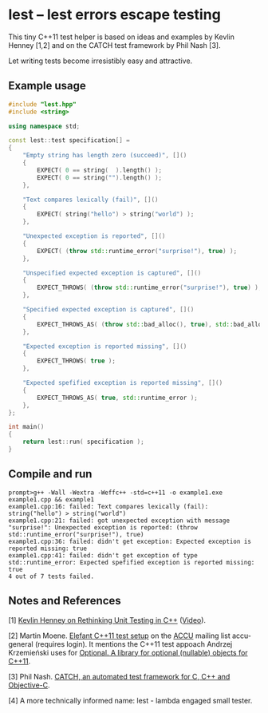 lest &ndash; lest errors escape testing
=======================================

This tiny C++11 test helper is based on ideas and examples by Kevlin Henney [1,2] and on the CATCH test framework by Phil Nash [3].

Let writing tests become irresistibly easy and attractive.

Example usage
-------------

```Cpp
#include "lest.hpp"
#include <string>

using namespace std;

const lest::test specification[] =
{
    "Empty string has length zero (succeed)", []()
    {
        EXPECT( 0 == string(  ).length() );
        EXPECT( 0 == string("").length() );
    },

    "Text compares lexically (fail)", []()
    {
        EXPECT( string("hello") > string("world") );
    },

    "Unexpected exception is reported", []()
    {
        EXPECT( (throw std::runtime_error("surprise!"), true) );
    },

    "Unspecified expected exception is captured", []()
    {
        EXPECT_THROWS( (throw std::runtime_error("surprise!"), true) );
    },

    "Specified expected exception is captured", []()
    {
        EXPECT_THROWS_AS( (throw std::bad_alloc(), true), std::bad_alloc );
    },

    "Expected exception is reported missing", []()
    {
        EXPECT_THROWS( true );
    },

    "Expected spefified exception is reported missing", []()
    {
        EXPECT_THROWS_AS( true, std::runtime_error );
    },
};

int main()
{
    return lest::run( specification );
}
```

Compile and run
---------------

```
prompt>g++ -Wall -Wextra -Weffc++ -std=c++11 -o example1.exe example1.cpp && example1
example1.cpp:16: failed: Text compares lexically (fail): string("hello") > string("world")
example1.cpp:21: failed: got unexpected exception with message "surprise!": Unexpected exception is reported: (throw std::runtime_error("surprise!"), true)
example1.cpp:36: failed: didn't get exception: Expected exception is reported missing: true
example1.cpp:41: failed: didn't get exception of type std::runtime_error: Expected spefified exception is reported missing: true
4 out of 7 tests failed.
```

Notes and References
--------------------

[1] [Kevlin Henney on Rethinking Unit Testing in C++](http://accu.org/index.php/accu_branches/accu_london/accu_london_may_2010)  ([Video](http://skillsmatter.com/podcast/agile-testing/kevlin-henney-rethinking-unit-testing-in-c-plus-plus)).

[2] Martin Moene. [Elefant C++11 test setup](http://lists.accu.org/mailman/private/accu-general/2013-June/040594.html) on the [ACCU](http://accu.org/) mailing list accu-general (requires login). It mentions the C++11 test appoach Andrzej Krzemie&#x144;ski uses for [Optional. A library for optional (nullable) objects for C++11](https://github.com/akrzemi1/Optional/).

[3] Phil Nash. [CATCH, an automated test framework for C, C++ and Objective-C](http://builds.catch-lib.net/).

[4] A more technically informed name: lest - lambda engaged small tester.
